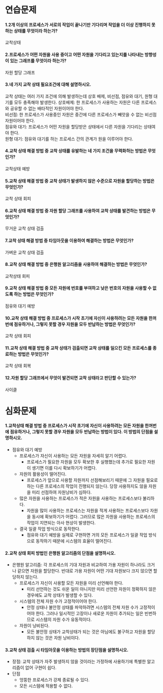 # 연습문제
#### 1.2개 이상의 프로세스가 서로의 작업이 끝나기만 기다리며 작업을 더 이상 진행하지 못하는 상태를 무엇이라 하는가?
교착상태 <br>

#### 2.프로세스가 어떤 자원을 사용 중이고 어떤 자원을 기다리고 있는지를 나타내는 방향성이 있는 그래프를 무엇이라 하는가?
자원 할당 그래프 <br>

#### 3.네 가지 교착 상태 필요조건에 대해 설명하시오.
교착 상태는 여러 가지 조건에 의해 발생하는데 상호 배제, 비선점, 점유와 대기, 원형 대기를 모두 충족해야 발생한다. 
상호배제: 한 프로세스가 사용하는 자원은 다른 프로세스와 공유할 수 없는 배타적인 자원이어야 한다. <br>
비선점: 한 프로세스가 사용중인 자원은 중간에 다른 프로세스가 빼앗을 수 없는 비선점 자원이어야 한다.<br>
점유와 대기: 프로세스가 어떤 자원을 할당받은 상태에서 다른 자원을 기다리는 상태여야 한다.<br>
원형 대기: 점유와 대기를 하는 프로세스 간의 관계가 원을 이루어야 한다.<br>

#### 4.교착 상태 해결 방법 중 교착 상태를 유발하는 네 가지 조건을 무력화하는 방법은 무엇인가?
교착상태 예방 <br>

#### 5.교착 상태 해결 방법 중 교착 상태가 발생하지 않은 수준으로 자원을 할당하는 방법은 무엇인가?
교착 상태 회피<br>

#### 6.교착 상태 해결 방법 중 자원 할당 그래프를 사용하여 교착 상태를 발견하는 방법은 무엇인가?
무거운 교착 상태 검출<br>

#### 7.교착 상태 해결 방법 중 타임아웃을 이용하여 해결하는 방법은 무엇인가?
가벼운 교착 상태 검출<br>

#### 8.교착 상태 해결 방법 중 은행원 알고리즘을 사용하여 해결하는 방법은 무엇인가?
교착상태 회피 <br>

#### 9.교착 상태 해결 방법 중 모든 자원에 번호를 부여하고 낮은 번호의 자원을 사용할 수 없도록 하는 방법은 무엇인가?
점유와 대기 예방<br>

#### 10.교착 상태 해결 방법 중 프로세스가 시작 초기에 자신이 사용하려는 모든 자원을 한꺼번에 점유하거나, 그렇지 못할 경우 자원을 모두 반납하는 방법은 무엇인가?
교착 상태 회피<br>

#### 11.교착 상태 해결 방법 중 교착 상태가 검출되면 교착 상태를 일으킨 모든 프로세스를 종료하는 방법은 무엇인가?
교착 상태 회복<br>

#### 12.자원 할당 그래프에서 무엇이 발견되면 교착 상태라고 판단할 수 있는가?
사이클<br>


# 심화문제
#### 1.교착상태 해결 방법 중 프로세스가 시작 초기에 자신이 사용하려는 모든 자원을 한꺼번에 점유하거나, 그렇지 못할 경우 자원을 모두 반납하는 방법이 있다. 이 방법의 단점을 설명하시오.
* 점유와 대기 예방
    * 프로세스가 자신이 사용하는 모든 자원을 자세히 알기 어렵다. 
        * 프로세스가 필요한 자원을 모두 확보한 후 실행했는데 추가로 필요한 자원이 생기면 이를 다시 확보하기가 어렵다.
    * 자원의 활용성이 떨어진다.
        * 프로세스가 앞으로 사용할 자원까지 선점해보리기 때문에 그 자원을 필요로 하는 다른 프로세스의 작업이 진행되지 않는다. 당장 사용하지도 않을 자원을 미리 선점하여 자원낭비가 심하다.
    * 많은 자원을 사용하는 프로세스가 적은 자원을 사용하는 프로세스보다 불리하다. 
        * 자원을 많이 사용하는 프로세스는 자원을 적게 사용하는 프로세스보다 자원을 동시에 확보하기가 어렵다. 그러므로 많은 자원을 사용하는 프로세스의 작업이 지연되는 아사 현상이 발생한다. 
    * 결국 일괄 작업 방식으로 동작한다.
        * 점유와 대기 예방을 실제로 구현하면 거의 모든 프로세스가 일괄 작업 방식으로 동작하기 때문에 시스템의 효율이 떨어진다. 

#### 2.교착 상태 회피 방법인 은행원 알고리즘의 단점을 설명하시오.
* 은행원 알고리즘: 각 프로세스의 기대 자원과 비교하여 가용 자원이 하나라도 크거나 같으면 자원을 할당한다. 반대로 가용 자원이 어떤 기대 자원보다 크지 않으면 할당하지 않는다. 
    * 프로세스가 자신이 사용할 모든 자원을 미리 선언해야 한다. 
        * 미리 선언하는 것도 쉬운 일이 아니지만 미리 선언한 자원이 정확하지 않은 경우에도 교착 상태가 발생할 수 있다. 
    * 시스템의 전체 자원 수가 고정적이어야 한다. 
        * 안정 상태나 불안정 상태를 파악하려면 시스템의 전체 자원 수가 고정적이어야 한다. 그러나 일시적인 고장이나 새로운 자원이 추가되는 일은 빈번하므로 시스템의 자원 수가 유동적이다. 
    * 자원이 낭비된다. 
        * 모든 불안정 상태가 교착상태가 되는 것은 아님에도 불구하고 자원을 할당하지 않는 것은 자원 낭비이다. 

#### 3.교착 상태 검출 시 타임아웃을 이용하는 방법의 장단점을 설명하시오.
* 장점: 교착 상태가 자주 발생하지 않을 것이라는 가정하에 사용하기에 특별한 알고리즘이 없어 구현이 쉽다. 
* 단점
    * 엉뚱한 프로세스가 강제 종료될 수 있다.
    * 모든 시스템에 적용할 수 없다. 
